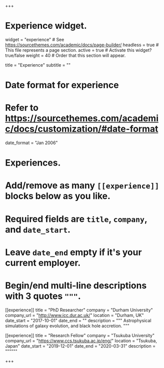 +++
# Experience widget.
widget = "experience"  # See https://sourcethemes.com/academic/docs/page-builder/
headless = true  # This file represents a page section.
active = true  # Activate this widget? true/false
weight = 40  # Order that this section will appear.

title = "Experience"
subtitle = ""

# Date format for experience
#   Refer to https://sourcethemes.com/academic/docs/customization/#date-format
date_format = "Jan 2006"

# Experiences.
#   Add/remove as many `[[experience]]` blocks below as you like.
#   Required fields are `title`, `company`, and `date_start`.
#   Leave `date_end` empty if it's your current employer.
#   Begin/end multi-line descriptions with 3 quotes `"""`.
[[experience]]
  title = "PhD Researcher"
  company = "Durham University"
  company_url = "http://www.icc.dur.ac.uk/"
  location = "Durham, UK"
  date_start = "2017-10-01"
  date_end = ""
  description = """
  Astrophysical simulations of galaxy evolution, and black hole accretion.
  """

[[experience]]
  title = "Research Fellow"
  company = "Tsukuba University"
  company_url = "https://www.ccs.tsukuba.ac.jp/eng/"
  location = "Tsukuba, Japan"
  date_start = "2019-12-01"
  date_end = "2020-03-31"
  description = """"""

+++
